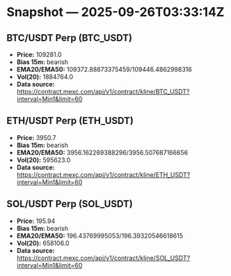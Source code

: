 # Snapshot — 2025-09-26T03:33:14Z

## BTC/USDT Perp (BTC_USDT)
- **Price:** 109281.0
- **Bias 15m:** bearish
- **EMA20/EMA50:** 109372.88873375459/109446.4862998316
- **Vol(20):** 1884764.0
- **Data source:** https://contract.mexc.com/api/v1/contract/kline/BTC_USDT?interval=Min1&limit=60

## ETH/USDT Perp (ETH_USDT)
- **Price:** 3950.7
- **Bias 15m:** bearish
- **EMA20/EMA50:** 3956.162269388296/3956.507687166656
- **Vol(20):** 595623.0
- **Data source:** https://contract.mexc.com/api/v1/contract/kline/ETH_USDT?interval=Min1&limit=60

## SOL/USDT Perp (SOL_USDT)
- **Price:** 195.94
- **Bias 15m:** bearish
- **EMA20/EMA50:** 196.43769995053/196.39320546618615
- **Vol(20):** 658106.0
- **Data source:** https://contract.mexc.com/api/v1/contract/kline/SOL_USDT?interval=Min1&limit=60

